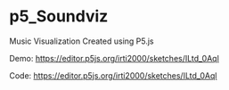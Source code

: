 # p5_Soundviz
Music Visualization Created using P5.js

Demo: 
https://editor.p5js.org/irti2000/sketches/ILtd_0Aql

Code: 
https://editor.p5js.org/irti2000/sketches/ILtd_0Aql
